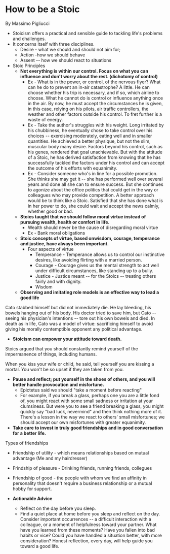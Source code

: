 # How to be a Stoic

By Massimo Pigliucci

- Stoicism offers a practical and sensible guide to tackling life's problems and challenges.
- It concerns itself with three disciplines.
  - Desire - what we should and should not aim for;
  - Action -how we should behave
  - Assent -- how we should react to situations
- Stoic Principles
  - **Not everything is within our control. Focus on what you can influence and don't worry about the rest. (dichotomy of control)**
    - Ex - What is in the power, or control, of the nervous flyer? What can he do to prevent an in-air catastrophe? A little. He can choose whether his trip is necessary, and if so, which airline to choose. What he cannot do is control or influence anything once in the air. By now, he must accept the circumstances he is given, in this case, relying on his pilots, air traffic controllers, the weather and other factors outside his control. To fret further is a waste of energy.
    - Ex - Take the author's struggles with his weight. Long irritated by his chubbiness, he eventually chose to take control over his choices -- exercising moderately, eating well and in smaller quantities. He achieved a better physique, but not the slim, muscular body many desire. Factors beyond his control, such as his genes, rendered that goal unachievable. But with the attitude of a Stoic, he has derived satisfaction from knowing that he has successfully tackled the factors under his control and can accept the outcome of his efforts with equanimity.
    - Ex - Consider someone who's in line for a possible promotion. She thinks she may get it -- she has performed well over several years and done all she can to ensure success. But she continues to agonize about the office politics that could get in the way or colleagues who may provide competition. A better approach would be to think like a Stoic. Satisfied that she has done what is in her power to do, she could wait and accept the news calmly, whether good or bad.
  - **Stoics taught that we should follow moral virtue instead of pursuing wealth, health or comfort in life.**
    - Wealth should never be the cause of disregarding moral virtue
    - Ex - Bank moral obligations
  - **Stoic concepts of virtue, based onwisdom, courage, temperance and justice, have always been important.**
    - Four aspects of virtue
      - Temperance - Temperance allows us to control our instinctive desires, like avoiding flirting with a married person.
      - Courage - Courage gives us the mental strength to act well under difficult circumstances, like standing up to a bully.
      - Justice - Justice meant -- for the Stoics -- treating others fairly and with dignity.
      - Wisdom
  - **Observing and imitating role models is an effective way to lead a good life**

Cato stabbed himself but did not immediately die. He lay bleeding, his bowels hanging out of his body. His doctor tried to save him, but Cato -- seeing his physician's intentions -- tore out his own bowels and died. In death as in life, Cato was a model of virtue: sacrificing himself to avoid giving his morally contemptible opponent any political advantage.

- **Stoicism can empower your attitude toward death.**

Stoics argued that you should constantly remind yourself of the impermanence of things, including humans.

When you kiss your wife or child, he said, tell yourself you are kissing a mortal. You won't be so upset if they are taken from you.

- **Pause and reflect; put yourself in the shoes of others, and you will better handle provocation and misfortune.**
  - Epictetus said we should "take a moment before reacting"
  - For example, if you break a glass, perhaps one you are a little fond of, you might react with some small sadness or irritation at your clumsiness. But were you to see a friend breaking a glass, you might quickly say "bad luck, nevermind" and then think nothing more of it. There's a lesson in the way we react to others' small misfortunes; we should accept our own misfortunes with greater equanimity.
- **Take care to invest in truly good friendships and in good conversation for a better life.**

Types of friendships

- Friendship of utility - which means relationships based on mutual advantage (Me and my hairdresser)
- Frindship of pleasure - Drinking friends, running friends, collegues
- Friendship of good - the people with whom we find an affinity in personality that doesn't require a business relationship or a mutual hobby for support.

- **Actionable Advice**
  - Reflect on the day before you sleep.
  - Find a quiet place at home before you sleep and reflect on the day. Consider important occurrences -- a difficult interaction with a colleague, or a moment of helpfulness toward your partner. What have you learned from these moments? Have you fallen into bad habits or vice? Could you have handled a situation better, with more consideration? Honest reflection, every day, will help guide you toward a good life.
